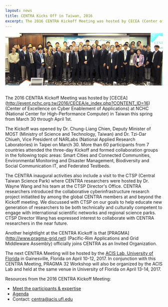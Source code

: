 ```yaml
---
layout: news
title: CENTRA Kicks Off in Taiwan, 2016
excerpt: The 2016 CENTRA Kickoff Meeting was hosted by CECEA (Center of Excellence on Cyber Enablement of Applications) at NCHC (National Center for High-Performance Computer) in Taiwan this spring from March 30 through April 1st.
---
```

<img src="/img/Kickoff_Group_Photo.jpg" alt="Centra Group Photo" style="float:center; padding: 0 0 1em 0;" class="img-responsive">

The 2016 CENTRA Kickoff Meeting was hosted by [CECEA] (http://event.nchc.org.tw/2016/CECEA/e_index.php?CONTENT_ID=16) (Center of Excellence on Cyber Enablement of Applications) at NCHC (National Center for High-Performance Computer) in Taiwan this spring from March 30 through April 1st. 

The Kickoff was opened by Dr. Chung-Liang Chien, Deputy Minister of MOST (Ministry of Science and Technology, Taiwan) and Dr. Tzi-Dar Chiueh, Vice President of NARLabs (National Applied Research Laboratories) in Taipei on March 30. More than 60 participants from 7 countries attended the three-day Kickoff and formed collaboration groups in the following topic areas: Smart Cities and Connected Communities, Environmental Monitoring and Disaster Management, Biodiversity and Social Communication IT, and Federated Testbeds. 

The CENTRA inaugural activities also include a visit to the CTSP (Central Taiwan Science Park) where CENTRA researchers were hosted by Dr. Wayne Wang and his team at the CTSP Director's Office. CENTRA researchers introduced the collaborative cyberinfrastructure research project initiatited by among the global CENTRA members at and beyond the Kickoff meeting. We discussed with CTSP on our goals to help educate new generation of researchers to be both technically and culturally competent to engage with international scientific networks and regional science parks. CTSP Director Wang has expressed interest to collaborate with CENTRA researchers in the near future.

Another heightlight at the CENTRA Kickoff is that [PRAGMA] (http://www.pragma-grid.net) (Pacific-Rim Applications and Grid Middleware Assembly) officially joins CENTRA as an Invited Organization. 

The next CENTRA Meeting will be hosted by the [ACIS Lab, University of Florida](https://www.acis.ufl.edu) in Gainesville, Florida on April 10-12, 2017. In conjunction with this CENTRA Meeting, PRAGMA 32 Workshop will also be organized by the ACIS Lab and held at the same venue in University of Florida on April 13-14, 2017.  

Resources from the 2016 CENTRA Kickoff Meeting:

*  [Meet the participants & expertise](http://www.globalcentra.org/meetings/kickoff2016.html)
*  [Agenda](http://event.nchc.org.tw/2016/CECEA/index.php?CONTENT_ID=22)
*  Contact: centra@acis.ufl.edu
